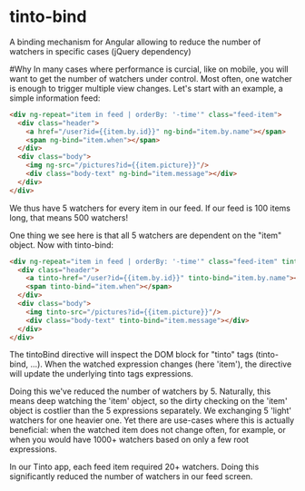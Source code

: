 tinto-bind
==========

A binding mechanism for Angular allowing to reduce the number of watchers in specific cases (jQuery dependency)

#Why
In many cases where performance is curcial, like on mobile, you will want to get the number of watchers under control. Most often, one watcher is enough to trigger multiple view changes. Let's start with an example, a simple information feed:

```html
<div ng-repeat="item in feed | orderBy: '-time'" class="feed-item">
  <div class="header">
    <a href="/user?id={{item.by.id}}" ng-bind="item.by.name"></span>
    <span ng-bind="item.when"></span>
  </div>
  <div class="body">
    <img ng-src="/pictures?id={{item.picture}}"/>
    <div class="body-text" ng-bind="item.message"></div>
  </div>
</div>
```
We thus have 5 watchers for every item in our feed. If our feed is 100 items long, that means 500 watchers!

One thing we see here is that all 5 watchers are dependent on the "item" object. Now with tinto-bind:

```html
<div ng-repeat="item in feed | orderBy: '-time'" class="feed-item" tinto-watch="item">
  <div class="header">
    <a tinto-href="/user?id={{item.by.id}}" tinto-bind="item.by.name"></span>
    <span tinto-bind="item.when"></span>
  </div>
  <div class="body">
    <img tinto-src="/pictures?id={{item.picture}}"/>
    <div class="body-text" tinto-bind="item.message"></div>
  </div>
</div>
```
The tintoBind directive will inspect the DOM block for "tinto" tags (tinto-bind, ...). When the watched expression changes (here 'item'), the directive will update the underlying tinto tags expressions.

Doing this we've reduced the number of watchers by 5. Naturally, this means deep watching the 'item' object, so the dirty checking on the 'item' object is costlier than the 5 expressions separately. We exchanging 5 'light' watchers for one heavier one. Yet there are use-cases where this is actually beneficial: when the watched item does not change often, for example, or when you would have 1000+ watchers based on only a few root expressions.

In our Tinto app, each feed item required 20+ watchers. Doing this significantly reduced the number of watchers in our feed screen. 

